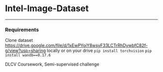 # Intel-Image-Dataset
--- 
### Requirements
Clone dataset https://drive.google.com/file/d/1xEwPYoiY8wsyF33LCTrRhDywbfC82f-g/view?usp=sharing locally or on your drive
`` pip install torchvision ``
`` pip install wandb==0.17.6 ``

DLCV Coursework, Semi-supervised challenge 
